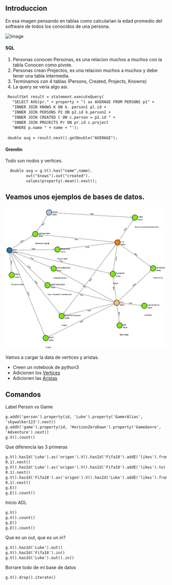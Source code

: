 ## Introduccion

En esa imagen pensando en tablas como calcularian la edad promedio del software de todos los conocidos de una persona.

![Image](https://tinkerpop.apache.org/docs/current/images/tinkerpop-modern.png)


#### SQL
1. Personas conocen Personas, es una relacion muchos a muchos con la tabla Conocen como pivote.
2. Personas crean Projectos, es una relacion muchos a muchos y debe tener una tabla intermedia.
3. Terminamos con 4 tablas (Persons, Created, Projects, Knowns)
4. La query se veria algo asi.

```
 ResultSet result = statement.executeQuery(
   "SELECT AVG(pr." + property + ") as AVERAGE FROM PERSONS p1" +
   "INNER JOIN KNOWS K ON k. person1 pl.id +
   "INNER JOIN PERSONS P2 ON p2.id k.person2 +
   "INNER JOIN CREATED C ON c.person = p2.id " +
   "INNER JOIN PROJECTS Pr ON pr.id c.project
   "WHERE p.name " + name + "');
   
 double avg = result.next().getDouble("AVERAGE");
```

#### Gremlin
Todo son nodos y vertices.
```
  double avg = g.V().has("name",name).
         out("knows").out("created").
         values(property).mean().next();
```

## Veamos unos ejemplos de bases de datos.

![Image](image1.jpg)

Vamos a cargar la data de vertices y aristas.

- Creen un notebook de python3 
- Adicionen los [Vertices](Vertices.gremlin)
- Adicionen las [Aristas](Aristas.gremlin)

## Comandos

Label Person vs Game
```
g.addV('person').property(id, 'Luke').property('GamerAlias', 'skywalker123').next()
g.addV('game').property(id, 'HorizonZeroDawn').property('GameGenre', 'Adventure').next()
g.V().count()
```

Que diferencia las 3 primeras
```
g.V().hasId('Luke').as('origen').V().hasId('Fifa18').addE('likes').from('origen').property('weight', 0.1).next()
g.V().hasId('Luke').as('origen').V().hasId('Fifa18').addE('likes').to('origen').property('weight', 0.1).next()
g.V().hasId('Fifa18').as('origen').V().hasId('Luke').addE('likes').from('origen').property('weight', 0.1).next()
g.E()
g.E().count()
```

Inicio ADL

```
g.V()
g.V().count()
g.E()
g.E().count()
```

Que es un out, que es un in?
```
g.V().hasId('Luke').out()
g.V().hasId('Fifa18').in()
g.V().hasId('Luke').out().in()
```

Borrare todo de mi base de datos
```
g.V().drop().iterate()
```
